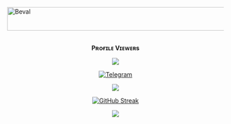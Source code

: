 <img src="https://readme-typing-svg.herokuapp.com?font=Kaushan+Script&size=40&duration=3500&color=447FF7&background=FFFFFF00&center=true&vCenter=true&width=650&height=55&lines=Hey!+It's+Beval+%F0%9F%91%8B%F0%9F%8F%BB;I+am+a+BTECH+Student+%F0%9F%A7%91%F0%9F%8F%BB%E2%80%8D%F0%9F%92%BB;I+am+from+India+%F0%9F%87%AE%F0%9F%87%B3;I+am+a+small+Youtube+come+developer+%F0%9F%93%88;Please+Support+Subscribe+and+Follow+%E2%9A%99%EF%B8%8F" alt="Beval" width="650" height="55">

<div align="center">
<br><p align="center"><b>Pʀᴏғɪʟᴇ Vɪᴇᴡᴇʀs</b></p>  
<p align="center"><img align="center" src="https://profile-counter.glitch.me/{Bevalphilip}/count.svg"/></p> 

 

<a href="https://telegram.dog/Bevalphilip"><img alt="Telegram" src="https://img.shields.io/badge/Beval-2CA5E0?style=for-the-badge&logo=telegram&logoColor=green"/></a>
</p>

<p align="center">
<img src="https://github-stats-alpha.vercel.app/api/?username=bevalphilip&cc=000&tc=00ff00&ic=fff000&bc=fff" align="center">
</p>    

[![GitHub Streak](https://github-readme-streak-stats.herokuapp.com/?user=Bevalphilip&theme=highcontrast)](https://github.com/Bevalphilip/github-readme-streak-stats)
</div>

<p align="center">
  <a href="https://github.com/Bevalphilip">
    <img src="https://activity-graph.herokuapp.com/graph?username=Bevalphilip&theme=react-dark" />
  </a>
</p>


